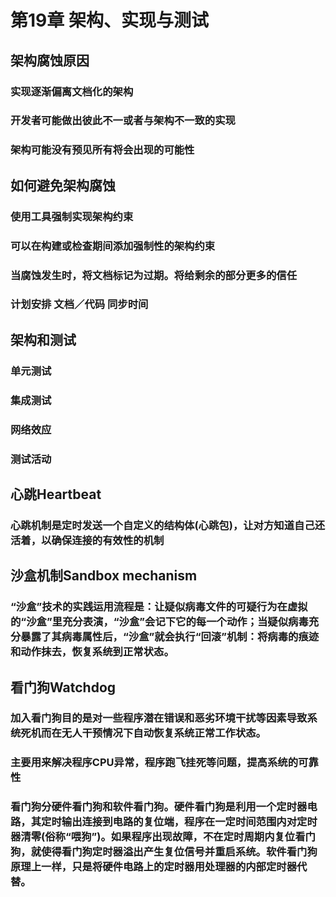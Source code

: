 # 第19章 架构、实现与测试

## 架构腐蚀原因

### 实现逐渐偏离文档化的架构

### 开发者可能做出彼此不一或者与架构不一致的实现

### 架构可能没有预见所有将会出现的可能性

## 如何避免架构腐蚀

### 使用工具强制实现架构约束

### 可以在构建或检查期间添加强制性的架构约束

### 当腐蚀发生时，将文档标记为过期。将给剩余的部分更多的信任

### 计划安排 文档／代码 同步时间

## 架构和测试

### 单元测试

### 集成测试

### 网络效应

### 测试活动

## 心跳Heartbeat

### 心跳机制是定时发送一个自定义的结构体(心跳包)，让对方知道自己还活着，以确保连接的有效性的机制

## 沙盒机制Sandbox mechanism

### “沙盒”技术的实践运用流程是：让疑似病毒文件的可疑行为在虚拟的“沙盒”里充分表演，“沙盒”会记下它的每一个动作；当疑似病毒充分暴露了其病毒属性后，“沙盒”就会执行“回滚”机制：将病毒的痕迹和动作抹去，恢复系统到正常状态。

## 看门狗Watchdog

### 加入看门狗目的是对一些程序潜在错误和恶劣环境干扰等因素导致系统死机而在无人干预情况下自动恢复系统正常工作状态。

### 主要用来解决程序CPU异常，程序跑飞挂死等问题，提高系统的可靠性

### 看门狗分硬件看门狗和软件看门狗。硬件看门狗是利用一个定时器电路，其定时输出连接到电路的复位端，程序在一定时间范围内对定时器清零(俗称“喂狗”)。如果程序出现故障，不在定时周期内复位看门狗，就使得看门狗定时器溢出产生复位信号并重启系统。软件看门狗原理上一样，只是将硬件电路上的定时器用处理器的内部定时器代替。


